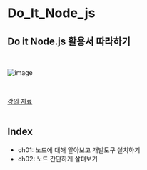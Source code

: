 # Do_It_Node_js
## Do it Node.js 활용서 따라하기
<br>

![image](https://user-images.githubusercontent.com/70425484/125470172-dd14c3ab-c36f-4792-944b-ed46e8525e4f.png)

<br>

[강의 자료](https://edu.goorm.io/learn/lecture/12534/%EC%A0%80%EC%9E%90-%EC%A7%81%EA%B0%95-do-it-node-js-%ED%94%84%EB%A1%9C%EA%B7%B8%EB%9E%98%EB%B0%8D)
<br><br>
## Index
- ch01: 노드에 대해 알아보고 개발도구 설치하기
- ch02: 노드 간단하게 살펴보기
